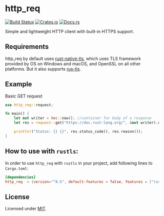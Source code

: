 # http_req
[![Build Status](https://travis-ci.org/jayjamesjay/http_req.svg?branch=master)](https://travis-ci.org/jayjamesjay/http_req)
[![Crates.io](https://img.shields.io/badge/crates.io-v0.5.5-orange.svg?longCache=true)](https://crates.io/crates/http_req)
[![Docs.rs](https://docs.rs/http_req/badge.svg)](https://docs.rs/http_req/0.5.5/http_req/)

Simple and lightweight HTTP client with built-in HTTPS support.

## Requirements
http_req by default uses [rust-native-tls](https://github.com/sfackler/rust-native-tls),
which uses TLS framework provided by OS on Windows and macOS, and OpenSSL
on all other platforms. But it also supports [rus-tls](https://crates.io/crates/rustls).

## Example
Basic GET request
```rust
use http_req::request;

fn main() {
    let mut writer = Vec::new(); //container for body of a response
    let res = request::get("https://doc.rust-lang.org/", &mut writer).unwrap();

    println!("Status: {} {}", res.status_code(), res.reason());
}
```

## How to use with `rustls`:
In order to use `http_req` with `rustls` in your project,  add following lines to `Cargo.toml`:
```toml
[dependencies]
http_req  = {version="^0.5", default-features = false, features = ["rust-tls"]}
```

## License
Licensed under [MIT](https://github.com/jayjamesjay/http_req/blob/master/LICENSE).
